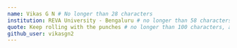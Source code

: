 ```yaml
---
name: Vikas G N # No longer than 28 characters
institution: REVA University - Bengaluru # no longer than 58 characters
quote: Keep rolling with the punches # no longer than 100 characters, avoid using quotes(") to guarantee the format remains the same.
github_user: vikasgn2
---
```

